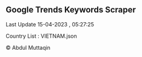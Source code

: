

## Google Trends Keywords Scraper 
 
Last Update 15-04-2023 , 05:27:25

Country List :
VIETNAM.json



© Abdul Muttaqin 

